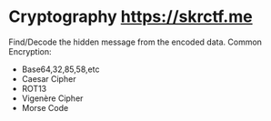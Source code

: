 # Cryptography https://skrctf.me
Find/Decode the hidden message from the encoded data.
Common Encryption:
* Base64,32,85,58,etc
* Caesar Cipher
* ROT13
* Vigenère Cipher
* Morse Code

